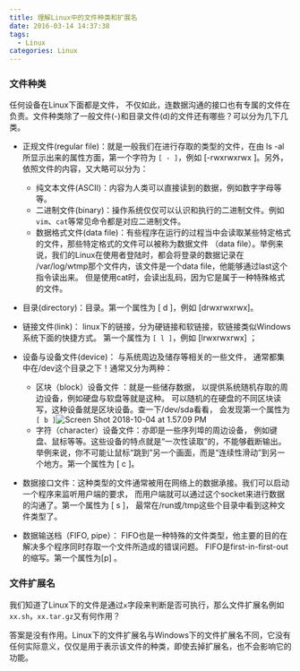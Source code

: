 ```yaml
---
title: 理解Linux中的文件种类和扩展名
date: 2016-03-14 14:37:38
tags:
  - Linux
categories: Linux
---
```




### 文件种类

任何设备在Linux下面都是文件， 不仅如此，连数据沟通的接口也有专属的文件在负责。文件种类除了一般文件(-)和目录文件(d)的文件还有哪些？可以分为几下几类。

<!--more-->

- 正规文件(regular file)：就是一般我们在进行存取的类型的文件，在由 ls -al 所显示出来的属性方面，第一个字符为 `[ - ]`，例如 [-rwxrwxrwx ]。另外，依照文件的内容，又大略可以分为：
  - 纯文本文件(ASCII)：内容为人类可以直接读到的数据，例如数字字母等等。
  - 二进制文件(binary)：操作系统仅仅可以认识和执行的二进制文件。例如`vim`、`cat`等常见命令都是对应二进制文件。
  - 数据格式文件(data file)：有些程序在运行的过程当中会读取某些特定格式的文件，那些特定格式的文件可以被称为数据文件 （data file）。举例来说，我们的Linux在使用者登陆时，都会将登录的数据记录在 /var/log/wtmp那个文件内，该文件是一个data file，他能够通过last这个指令读出来。 但是使用cat时，会读出乱码，因为它是属于一种特殊格式的文件。

- 目录(directory)：目录。第一个属性为 [ d ]，例如 [drwxrwxrwx]。

- 链接文件(link)： linux下的链接，分为硬链接和软链接，软链接类似Windows系统下面的快捷方式。 第一个属性为 `[ l ]`，例如 [lrwxrwxrwx] ；
- 设备与设备文件(device)： 与系统周边及储存等相关的一些文件， 通常都集中在/dev这个目录之下！通常又分为两种：
  - 区块（block）设备文件 ：就是一些储存数据， 以提供系统随机存取的周边设备，例如硬盘与软盘等就是这种。 可以随机的在硬盘的不同区块读写，这种设备就是区块设备。查一下/dev/sda看看， 会发现第一个属性为`[ b ]`![Screen Shot 2018-10-04 at 1.57.09 PM](https://ws4.sinaimg.cn/large/006tNbRwgy1fvw5g9lkmfj30ta02kaan.jpg)
  - 字符（character）设备文件：亦即是一些序列埠的周边设备， 例如键盘、鼠标等等。这些设备的特点就是“一次性读取”的，不能够截断输出。 举例来说，你不可能让鼠标“跳到”另一个画面，而是“连续性滑动”到另一个地方。第一个属性为 [ c ]。
- 数据接口文件：这种类型的文件通常被用在网络上的数据承接。我们可以启动一个程序来监听用户端的要求， 而用户端就可以通过这个socket来进行数据的沟通了。第一个属性为 [ s ]， 最常在/run或/tmp这些个目录中看到这种文件类型了。

- 数据输送档（FIFO, pipe）： FIFO也是一种特殊的文件类型，他主要的目的在解决多个程序同时存取一个文件所造成的错误问题。 FIFO是first-in-first-out的缩写。第一个属性为[p] 。

### 文件扩展名

我们知道了Linux下的文件是通过`x`字段来判断是否可执行，那么文件扩展名例如`xx.sh`，`xx.tar.gz`又有何作用？

答案是没有作用。Linux下的文件扩展名与Windows下的文件扩展名不同，它没有任何实际意义，仅仅是用于表示该文件的种类，即使去掉扩展名，也不会影响它的功能。